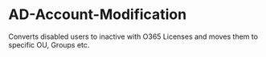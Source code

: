 # AD-Account-Modification
Converts disabled users to inactive with O365 Licenses and moves them to specific OU, Groups etc.
